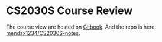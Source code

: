 # CS2030S Course Review

The course view are hosted on [Gitbook](https://wenbo-notes.gitbook.io/cs2030s-notes). And the repo is here: [mendax1234/CS2030S-notes](https://github.com/mendax1234/CS2030s-Notes).